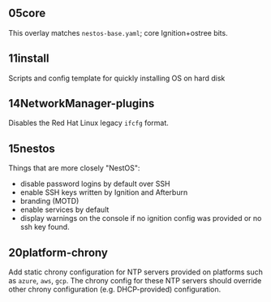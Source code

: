 05core
-----

This overlay matches `nestos-base.yaml`; core Ignition+ostree bits.



11install
---------

Scripts and config template for quickly installing OS on hard disk

14NetworkManager-plugins
------------------------

Disables the Red Hat Linux legacy `ifcfg` format.

15nestos
------

Things that are more closely "NestOS":

* disable password logins by default over SSH
* enable SSH keys written by Ignition and Afterburn
* branding (MOTD)
* enable services by default 
* display warnings on the console if no ignition config was provided or no ssh
  key found.

20platform-chrony
-----------------

Add static chrony configuration for NTP servers provided on platforms
such as `azure`, `aws`, `gcp`. The chrony config for these NTP servers
should override other chrony configuration (e.g. DHCP-provided)
configuration.
